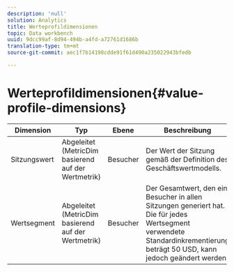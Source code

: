 ```yaml
---
description: 'null'
solution: Analytics
title: Werteprofildimensionen
topic: Data workbench
uuid: 9dcc99af-8d94-494b-a4fd-a72761d1686b
translation-type: tm+mt
source-git-commit: aec1f7b14198cdde91f61d490a235022943bfedb

---
```



# Werteprofildimensionen{#value-profile-dimensions}

| Dimension | Typ | Ebene | Beschreibung |
|---|---|---|---|
| Sitzungswert | Abgeleitet (MetricDim basierend auf der Wertmetrik) | Besucher | Der Wert der Sitzung gemäß der Definition des Geschäftswertmodells. |
| Wertsegment | Abgeleitet (MetricDim basierend auf der Wertmetrik) | Besucher | Der Gesamtwert, den ein Besucher in allen Sitzungen generiert hat. Die für jedes Wertsegment verwendete Standardinkrementierung beträgt 50 USD, kann jedoch geändert werden. |

